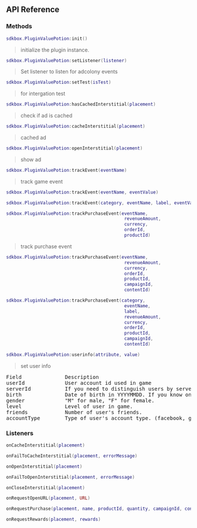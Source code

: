 ## API Reference

### Methods
```lua
sdkbox.PluginValuePotion:init()
```
>  initialize the plugin instance.

```lua
sdkbox.PluginValuePotion:setListener(listener)
```
> Set listener to listen for adcolony events

```lua
sdkbox.PluginValuePotion:setTest(isTest)
```
> for intergation test

```lua
sdkbox.PluginValuePotion:hasCachedInterstitial(placement)
```
> check if ad is cached

```lua
sdkbox.PluginValuePotion:cacheInterstitial(placement)
```
> cached ad

```lua
sdkbox.PluginValuePotion:openInterstitial(placement)
```
> show ad

```lua
sdkbox.PluginValuePotion:trackEvent(eventName)
```
> track game event

```lua
sdkbox.PluginValuePotion:trackEvent(eventName, eventValue)
```

```lua
sdkbox.PluginValuePotion:trackEvent(category, eventName, label, eventValue)
```

```lua
sdkbox.PluginValuePotion:trackPurchaseEvent(eventName,
                                             revenueAmount,
                                             currency,
                                             orderId,
                                             productId)
```
> track purchase event

```lua
sdkbox.PluginValuePotion:trackPurchaseEvent(eventName,
                                             revenueAmount,
                                             currency,
                                             orderId,
                                             productId,
                                             campaignId,
                                             contentId)
```

```lua
sdkbox.PluginValuePotion:trackPurchaseEvent(category,
                                             eventName,
                                             label,
                                             revenueAmount,
                                             currency,
                                             orderId,
                                             productId,
                                             campaignId,
                                             contentId)
```

```lua
sdkbox.PluginValuePotion:userinfo(attribute, value)
```
> set user info

<pre>
Field              Description
userId             User account id used in game
serverId           If you need to distinguish users by server which they belong to, you should set serverId. Then you can get statistics based on serverId.
birth              Date of birth in YYYYMMDD. If you know only year of birth, fill last four digits with "0" like "19840000". If you know only date of birth(but not year), fill first four digits with "0" like "00001109".
gender             "M" for male, "F" for female.
level              Level of user in game.
friends            Number of user's friends.
accountType        Type of user's account type. (facebook, google, guest, etc)
</pre>


### Listeners
```lua
onCacheInterstitial(placement)
```

```lua
onFailToCacheInterstitial(placement, errorMessage)
```

```lua
onOpenInterstitial(placement)
```

```lua
onFailToOpenInterstitial(placement, errorMessage)
```

```lua
onCloseInterstitial(placement)
```

```lua
onRequestOpenURL(placement, URL)
```

```lua
onRequestPurchase(placement, name, productId, quantity, campaignId, contentId)
```

```lua
onRequestRewards(placement, rewards)
```


